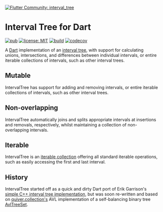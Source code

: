 [![Flutter Community: interval_tree](https://fluttercommunity.dev/_github/header/interval_tree)](https://github.com/fluttercommunity/community)

# Interval Tree for Dart

[![pub](https://img.shields.io/pub/v/interval_tree.svg)](https://pub.dev/packages/interval_tree)
[![license: MIT](https://img.shields.io/badge/license-MIT-yellow.svg)](https://opensource.org/licenses/MIT)
[![build](https://github.com/fluttercommunity/interval_tree/actions/workflows/build.yml/badge.svg)](https://github.com/fluttercommunity/interval_tree/actions/workflows/build.yml)
[![codecov](https://codecov.io/gh/fluttercommunity/interval_tree/branch/main/graph/badge.svg)](https://codecov.io/gh/fluttercommunity/interval_tree)

A [Dart][1] implementation of an [interval tree][2], with support for
calculating unions, intersections, and differences between individual
intervals, or entire iterable collections of intervals, such as other
interval trees.

## Mutable

IntervalTree has support for adding and removing intervals, or entire
iterable collections of intervals, such as other interval trees.

## Non-overlapping

IntervalTree automatically joins and splits appropriate intervals at
insertions and removals, respectively, whilst maintaining a collection
of non-overlapping intervals.

## Iterable

IntervalTree is an [iterable collection][3] offering all standard
iterable operations, such as easily accessing the first and last
interval.

## History

IntervalTree started off as a quick and dirty Dart port of Erik
Garrison's [simple C++ interval tree implementation][4], but was soon
re-written and based on [quiver.collection's][6] AVL implementation of
a self-balancing binary tree [AvlTreeSet][7].

[1]: https://dart.dev
[2]: https://en.wikipedia.org/wiki/Interval_tree
[3]: https://dart.dev/codelabs/iterables
[4]: https://github.com/ekg/intervaltree
[5]: https://opensource.org/licenses/MIT
[6]: https://pub.dev/packages/quiver
[7]: https://pub.dev/documentation/quiver/latest/quiver.collection/AvlTreeSet-class.html
